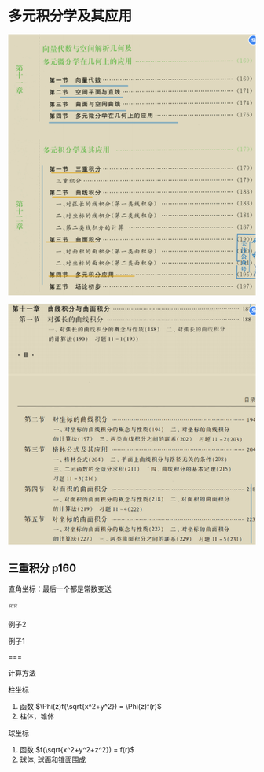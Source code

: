 # 多元积分学及其应用

![20220517212321](https://raw.githubusercontent.com/Logible/Image/main/note_image/20220517212321.png)

![20220517212537](https://raw.githubusercontent.com/Logible/Image/main/note_image/20220517212537.png)

## 三重积分 p160

直角坐标：最后一个都是常数变送

⭐⭐

例子2

例子1

===

计算方法

柱坐标

1. 函数 $\Phi(z)f(\sqrt{x^2+y^2}) = \Phi(z)f(r)$
2. 柱体，锥体

球坐标

1. 函数 $f(\sqrt{x^2+y^2+z^2}) = f(r)$
2. 球体, 球面和锥面围成
